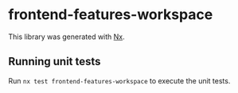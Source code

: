 # frontend-features-workspace

This library was generated with [Nx](https://nx.dev).

## Running unit tests

Run `nx test frontend-features-workspace` to execute the unit tests.
